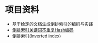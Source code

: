 # 项目资料
- [基于给定的文档生成倒排索引的编码与实践](https://wizardforcel.gitbooks.io/the-art-of-programming-by-july/content/a.8.html)
- [倒排索引关键词不重复Hash编码](https://wizardforcel.gitbooks.io/the-art-of-programming-by-july/content/a.4.html)
- [倒排索引(Inverted index)](https://wizardforcel.gitbooks.io/the-art-of-programming-by-july/content/06.11.html)